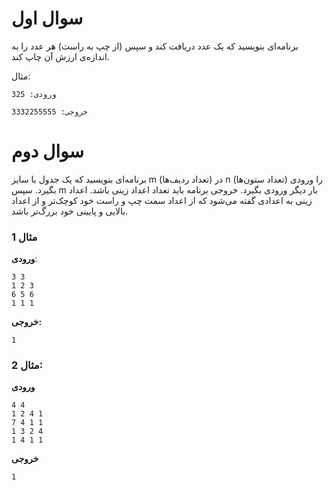 # سوال اول

برنامه‌ای بنویسید که یک عدد دریافت کند و سپس (از چپ به راست) هر عدد را به اندازه‌ی ارزش آن چاپ کند. 

مثال:

```
ورودی: 325

خروجی: 3332255555
```

# سوال دوم

برنامه‌ای بنویسید که یک جدول با سایز m (تعداد ردیف‌ها) در n (تعداد ستون‌ها) را ورودی بگیرد. سپس m بار دیگر ورودی بگیرد. خروجی برنامه باید تعداد اعداد زینی باشد. اعداد زینی به اعدادی گفته می‌شود که از اعداد سمت چپ و راست خود کوچک‌تر و از اعداد بالایی و پایینی خود بزرگ‌تر باشد. 

### مثال 1

**ورودی**: 

```
3 3
1 2 3
6 5 6
1 1 1
```

**خروجی:**

```
1
```

### مثال 2:

**ورودی**

```
4 4
1 2 4 1
7 4 1 1
1 3 2 4
1 4 1 1
```

**خروجی**
```
1
```